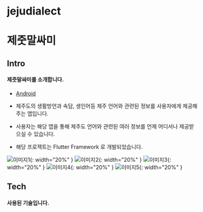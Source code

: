 # jejudialect

# 제줏말싸미


## Intro
#### 제줏말싸미를 소개합니다.

- [Android](https://play.google.com/store/apps/details?id=kr.co.bonjin.jejudialect)

* 제주도의 생활방언과 속담, 생인어등 제주 언어와 관련된 정보를 사용자에게 제공해주는 앱입니다.
* 사용자는 해당 앱을 통해 제주도 언어와 관련된 여러 정보를 언제 어디서나 제공받으실 수 있습니다.

* 해당 프로젝트는 Flutter Framework 로 개발되었습니다.

![이미지1](https://play-lh.googleusercontent.com/WNIWCzVj3D6wMX_vX_mmHbb9tSUUynPOZv0HkYb0ZxMDcSsyCXElWjpAuSZL4Csavg=w1351-h986-rw){: width="20%" }
![이미지2](https://play-lh.googleusercontent.com/qrP7gLX1rMTGDU8UVYfzDwA7YxfjMAoootAeOdAKIZabi7KfxdrWcnzvbkpN692R4A=s986-rw){: width="20%" }
![이미지3](https://play-lh.googleusercontent.com/Mw5yes8q4t6PNVY5JpHMig7sosgL7J9NokKNf1D2cyPDj2q7_uuOU3fxH704DKTgFA=s986-rw){: width="20%" }
![이미지4](https://play-lh.googleusercontent.com/a5BcwFHMf0ZoF66JsfGVzegwJJg6m1KZBNIs7MiErbQT6Q_ynUisJXaSB7GwnhYaErw=s986-rw){: width="20%" }
![이미지5](https://play-lh.googleusercontent.com/u-xJd5LyJYM7l5v3XIzlqPhxKrsCQoSe6Waio2ZKLZGAo9xkOfofcPz_prMySbVcZg=s986-rw){: width="20%" }


## Tech
#### 사용된 기술입니다.


